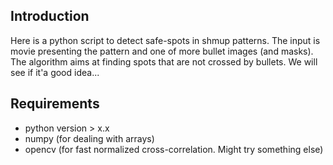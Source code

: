 ## Introduction ##

Here is a python script to detect safe-spots in shmup patterns. The input is movie presenting the pattern and one of more bullet images (and masks). The algorithm aims at finding spots that are not crossed by bullets. We will see if it'a good idea...

## Requirements ##

- python version > x.x
- numpy (for dealing with arrays)
- opencv (for fast normalized cross-correlation. Might try something else)
